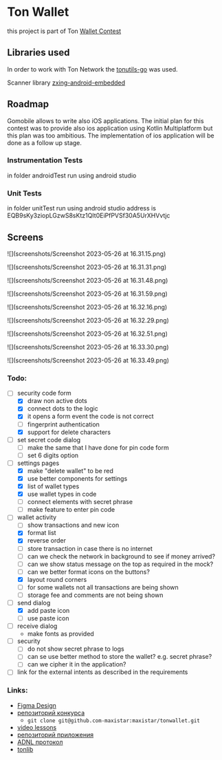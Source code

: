 # Ton Wallet

this project is part of Ton [Wallet Contest](https://github.com/ton-community/wallet-contest)

## Libraries used

In order to work with Ton Network the [tonutils-go](https://github.com/xssnick/tonutils-go) was used.

Scanner library [zxing-android-embedded](https://github.com/journeyapps/zxing-android-embedded)

## Roadmap

Gomobile allows to write also iOS applications.
The initial plan for this contest was to provide also ios application using Kotlin Multiplatform but
this plan was too ambitious. The implementation of ios application will be done as a follow up stage.


### Instrumentation Tests

in folder androidTest run using android studio

### Unit Tests

in folder unitTest run using android studio
address is EQB9sKy3ziopLGzwS8sKtz1QIt0EiPfPVSf30A5UrXHVvtjc

## Screens

![](screenshots/Screenshot 2023-05-26 at 16.31.15.png)

![](screenshots/Screenshot 2023-05-26 at 16.31.31.png)

![](screenshots/Screenshot 2023-05-26 at 16.31.48.png)

![](screenshots/Screenshot 2023-05-26 at 16.31.59.png)

![](screenshots/Screenshot 2023-05-26 at 16.32.16.png)

![](screenshots/Screenshot 2023-05-26 at 16.32.29.png)

![](screenshots/Screenshot 2023-05-26 at 16.32.51.png)

![](screenshots/Screenshot 2023-05-26 at 16.33.30.png)

![](screenshots/Screenshot 2023-05-26 at 16.33.49.png)


### Todo:

- [ ] security code form
  - [x] draw non active dots
  - [x] connect dots to the logic
  - [x] it opens a form event the code is not correct
  - [ ] fingerprint authentication 
  - [x] support for delete characters
- [ ] set secret code dialog
  - [ ] make the same that I have done for pin code form
  - [ ] set 6 digits option
- [ ] settings pages
  - [x] make "delete wallet" to be red
  - [x] use better components for settings
  - [x] list of wallet types
  - [x] use wallet types in code
  - [ ] connect elements with secret phrase
  - [ ] make feature to enter pin code
- [ ] wallet activity
  - [ ] show transactions and new icon
  - [x] format list
  - [x] reverse order
  - [ ] store transaction in case there is no internet
  - [ ] can we check the network in background to see if money arrived?
  - [ ] can we show status message on the top as required in the mock?
  - [ ] can we better format icons on the buttons?
  - [x] layout round corners
  - [ ] for some wallets not all transactions are being shown
  - [ ] storage fee and comments are not being shown
- [ ] send dialog
  - [x] add paste icon
  - [ ] use paste icon
- [ ] receive dialog
  - make fonts as provided 
- [ ] security
  - [ ] do not show secret phrase to logs
  - [ ] can se use better method to store the wallet? e.g. secret phrase?
  - [ ] can we cipher it in the application?
- [ ] link for the external intents as described in the requirements

### Links:

- [Figma Design](https://www.figma.com/file/KYK17IdM2ldAAZL540G2hV/TON-Wallet-%C2%B7-Android?type=design&node-id=0-1&t=vzLRrmDAN2Ki4yqm-0)
- [репозиторий конкурса](https://github.com/ton-community/wallet-contest)
    - `git clone git@github.com-maxistar:maxistar/tonwallet.git`
- [video lessons](https://www.youtube.com/watch?v=GcqFhoUuNNI)
- [репозиторий приложения](https://github.com/maxistar/tonwallet)
- [ADNL протокол](https://docs.ton.org/develop/dapps/apis/adnl)
- [tonlib](https://github.com/ton-blockchain/ton/tree/master/example/android)

